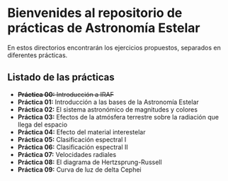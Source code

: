 # Bienvenides al repositorio de **prácticas** de Astronomía Estelar

En estos directorios encontrarán los ejercicios propuestos,
separados en diferentes prácticas.

## Listado de las prácticas

- ~~**Práctica 00:** Introducción a IRAF~~
- **Práctica 01:** Introducción a las bases de la Astronomía Estelar
- **Práctica 02:** El sistema astronómico de  magnitudes y colores
- **Práctica 03:** Efectos de la atmósfera terrestre sobre la radiación que llega del espacio
- **Práctica 04:** Efecto del material interestelar 
- **Práctica 05:** Clasificación espectral I
- **Práctica 06:** Clasificación espectral II
- **Práctica 07:** Velocidades radiales
- **Práctica 08:** El diagrama de Hertzsprung-Russell
- **Práctica 09:** Curva de luz de delta Cephei 
